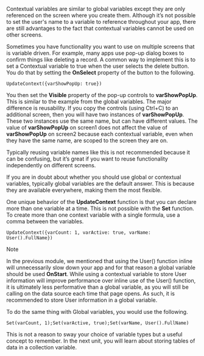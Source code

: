 Contextual variables are similar to global variables except they are only referenced on the screen where you create them. Although it’s not possible to set the user's name to a variable to reference throughout your app, there are still advantages to the fact that contextual variables cannot be used on other screens.

Sometimes you have functionality you want to use on multiple screens that is variable driven. For example, many apps use pop-up dialog boxes to confirm things like deleting a record. A common way to implement this is to set a Contextual variable to true when the user selects the delete button. You do that by setting the **OnSelect** property of the button to the following.

```
UpdateContext({varShowPopUp: true})
```

You then set the **Visible** property of the pop-up controls to **varShowPopUp**. This is similar to the example from the global variables. The major difference is reusability. If you copy the controls (using Ctrl+C) to an additional screen, then you will have two instances of **varShowPopUp**. These two instances use the same name, but can have different values. The value of **varShowPopUp** on screen1 does not affect the value of **varShowPopUp** on screen2 because each contextual variable, even when they have the same name, are scoped to the screen they are on.

Typically reusing variable names like this is not recommended because it can be confusing, but it’s great if you want to reuse functionality independently on different screens.

If you are in doubt about whether you should use global or contextual variables, typically global variables are the default answer. This is because they are available everywhere, making them the most flexible.

One unique behavior of the **UpdateContext** function is that you can declare more than one variable at a time. This is not possible with the **Set** function. To create more than one context variable with a single formula, use a comma between the variables.

```
UpdateContext({varCount: 1, varActive: true, varName: User().FullName})
```
> [!NOTE]
> In the previous module, we mentioned that using the User() function inline will unnecessarily slow down your app and for that reason a global variable should be used **OnStart**. While using a contextual variable to store User information will improve performance over inline use of the User() function, it is ultimately less performative than a global variable, as you will still be calling on the data source each time that page opens. As such, it is recommended to store User information in a global variable.

To do the same thing with Global variables, you would use the following.

```
Set(varCount, 1);Set(varActive, true);Set(varName, User().FullName)
```

This is not a reason to sway your choice of variable types but a useful concept to remember. In the next unit, you will learn about storing tables of data in a collection variable.